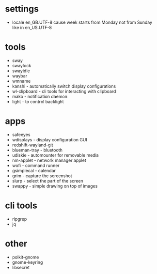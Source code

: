 # settings
* locale en_GB.UTF-8 cause week starts from Monday not from Sunday like in en_US.UTF-8

# tools
* sway
* swaylock
* swayidle
* waybar
* wmname
* kanshi - automatically switch display configurations
* wl-clipboard - cli tools for interacting with clipboard
* mako - notification daemon
* light - to control backlight

# apps
* safeeyes
* wdisplays - display configuration GUI
* redshift-wayland-git
* blueman-tray - bluetooth
* udiskie - automounter for removable media
* nm-applet - network manager applet
* wofi - command runner
* gsimplecal - calendar
* grim - capture the screenshot
* slurp - select the part of the screen
* swappy - simple drawing on top of images

# cli tools
* ripgrep
* jq

# other
* polkit-gnome
* gnome-keyring
* libsecret

